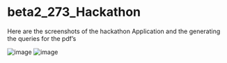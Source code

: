 # beta2_273_Hackathon


Here are the screenshots of the hackathon Application and the generating the queries for the pdf’s

![image](https://github.com/user-attachments/assets/056524ed-dbcc-4a46-a26d-d0e1683de4ff)
![image](https://github.com/user-attachments/assets/95a4a2bb-747b-4785-87ff-78a72aedadd6)

